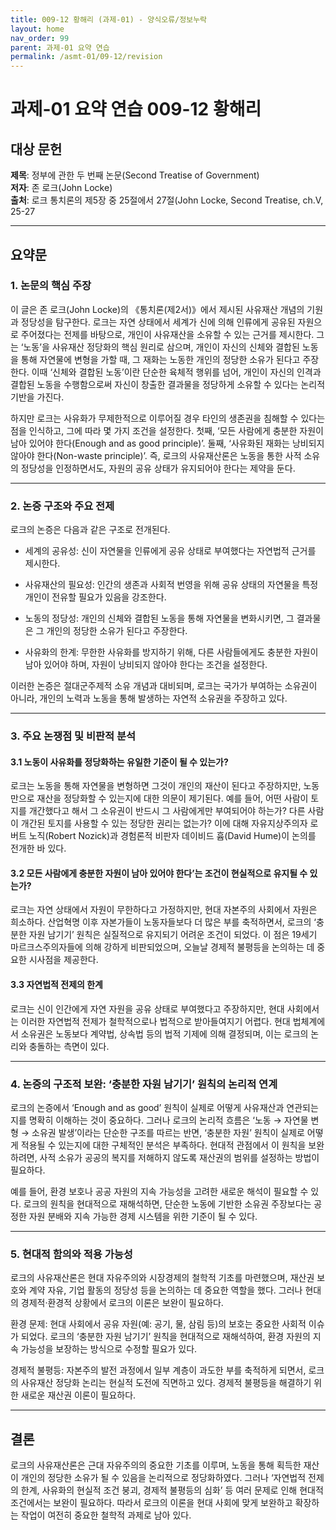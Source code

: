 ```yaml
---
title: 009-12 황해리 (과제-01) - 양식오류/정보누락
layout: home
nav_order: 99
parent: 과제-01 요약 연습
permalink: /asmt-01/09-12/revision
---
```


# 과제-01 요약 연습 009-12 황해리

## 대상 문헌  
**제목**: 정부에 관한 두 번째 논문(Second Treatise of Government)  
**저자**: 존 로크(John Locke)  
**출처**: 로크 통치론의 제5장 중 25절에서 27절(John Locke, Second Treatise, ch.V, 25-27  

---

## **요약문**

### **1. 논문의 핵심 주장** 

이 글은 존 로크(John Locke)의 《통치론(제2서)》에서 제시된 사유재산 개념의 기원과 정당성을 탐구한다. 로크는 자연 상태에서 세계가 신에 의해 인류에게 공유된 자원으로 주어졌다는 전제를 바탕으로, 개인이 사유재산을 소유할 수 있는 근거를 제시한다. 그는 ‘노동’을 사유재산 정당화의 핵심 원리로 삼으며, 개인이 자신의 신체와 결합된 노동을 통해 자연물에 변형을 가할 때, 그 재화는 노동한 개인의 정당한 소유가 된다고 주장한다. 이때 ‘신체와 결합된 노동’이란 단순한 육체적 행위를 넘어, 개인이 자신의 인격과 결합된 노동을 수행함으로써 자신이 창출한 결과물을 정당하게 소유할 수 있다는 논리적 기반을 가진다.

하지만 로크는 사유화가 무제한적으로 이루어질 경우 타인의 생존권을 침해할 수 있다는 점을 인식하고, 그에 따라 몇 가지 조건을 설정한다. 첫째, ‘모든 사람에게 충분한 자원이 남아 있어야 한다(Enough and as good principle)’. 둘째, ‘사유화된 재화는 낭비되지 않아야 한다(Non-waste principle)’. 즉, 로크의 사유재산론은 노동을 통한 사적 소유의 정당성을 인정하면서도, 자원의 공유 상태가 유지되어야 한다는 제약을 둔다.
 
---

### **2. 논증 구조와 주요 전제**

로크의 논증은 다음과 같은 구조로 전개된다.

- 세계의 공유성: 신이 자연물을 인류에게 공유 상태로 부여했다는 자연법적 근거를 제시한다.

- 사유재산의 필요성: 인간의 생존과 사회적 번영을 위해 공유 상태의 자연물을 특정 개인이 전유할 필요가 있음을 강조한다.

- 노동의 정당성: 개인의 신체와 결합된 노동을 통해 자연물을 변화시키면, 그 결과물은 그 개인의 정당한 소유가 된다고 주장한다.

- 사유화의 한계: 무한한 사유화를 방지하기 위해, 다른 사람들에게도 충분한 자원이 남아 있어야 하며, 자원이 낭비되지 않아야 한다는 조건을 설정한다.

이러한 논증은 절대군주제적 소유 개념과 대비되며, 로크는 국가가 부여하는 소유권이 아니라, 개인의 노력과 노동을 통해 발생하는 자연적 소유권을 주장하고 있다.

---

### **3. 주요 논쟁점 및 비판적 분석**

#### **3.1 노동이 사유화를 정당화하는 유일한 기준이 될 수 있는가?**

로크는 노동을 통해 자연물을 변형하면 그것이 개인의 재산이 된다고 주장하지만, 노동만으로 재산을 정당화할 수 있는지에 대한 의문이 제기된다. 예를 들어, 어떤 사람이 토지를 개간했다고 해서 그 소유권이 반드시 그 사람에게만 부여되어야 하는가? 다른 사람이 개간된 토지를 사용할 수 있는 정당한 권리는 없는가? 이에 대해 자유지상주의자 로버트 노직(Robert Nozick)과 경험론적 비판자 데이비드 흄(David Hume)이 논의를 전개한 바 있다.

#### **3.2 모든 사람에게 충분한 자원이 남아 있어야 한다’는 조건이 현실적으로 유지될 수 있는가?**

로크는 자연 상태에서 자원이 무한하다고 가정하지만, 현대 자본주의 사회에서 자원은 희소하다. 산업혁명 이후 자본가들이 노동자들보다 더 많은 부를 축적하면서, 로크의 ‘충분한 자원 남기기’ 원칙은 실질적으로 유지되기 어려운 조건이 되었다. 이 점은 19세기 마르크스주의자들에 의해 강하게 비판되었으며, 오늘날 경제적 불평등을 논의하는 데 중요한 시사점을 제공한다.

#### **3.3 자연법적 전제의 한계**

로크는 신이 인간에게 자연 자원을 공유 상태로 부여했다고 주장하지만, 현대 사회에서는 이러한 자연법적 전제가 철학적으로나 법적으로 받아들여지기 어렵다. 현대 법체계에서 소유권은 노동보다 계약법, 상속법 등의 법적 기제에 의해 결정되며, 이는 로크의 논리와 충돌하는 측면이 있다.

---

### **4. 논증의 구조적 보완: ‘충분한 자원 남기기’ 원칙의 논리적 연계**

로크의 논증에서 ‘Enough and as good’ 원칙이 실제로 어떻게 사유재산과 연관되는지를 명확히 이해하는 것이 중요하다. 그러나 로크의 논리적 흐름은 ‘노동 → 자연물 변형 → 소유권 발생’이라는 단순한 구조를 따르는 반면, ‘충분한 자원’ 원칙이 실제로 어떻게 적용될 수 있는지에 대한 구체적인 분석은 부족하다. 현대적 관점에서 이 원칙을 보완하려면, 사적 소유가 공공의 복지를 저해하지 않도록 재산권의 범위를 설정하는 방법이 필요하다.

예를 들어, 환경 보호나 공공 자원의 지속 가능성을 고려한 새로운 해석이 필요할 수 있다. 로크의 원칙을 현대적으로 재해석하면, 단순한 노동에 기반한 소유권 주장보다는 공정한 자원 분배와 지속 가능한 경제 시스템을 위한 기준이 될 수 있다.

---

### **5. 현대적 함의와 적용 가능성**

로크의 사유재산론은 현대 자유주의와 시장경제의 철학적 기초를 마련했으며, 재산권 보호와 계약 자유, 기업 활동의 정당성 등을 논의하는 데 중요한 역할을 했다. 그러나 현대의 경제적·환경적 상황에서 로크의 이론은 보완이 필요하다.

환경 문제: 현대 사회에서 공유 자원(예: 공기, 물, 삼림 등)의 보호는 중요한 사회적 이슈가 되었다. 로크의 ‘충분한 자원 남기기’ 원칙을 현대적으로 재해석하여, 환경 자원의 지속 가능성을 보장하는 방식으로 수정할 필요가 있다.

경제적 불평등: 자본주의 발전 과정에서 일부 계층이 과도한 부를 축적하게 되면서, 로크의 사유재산 정당화 논리는 현실적 도전에 직면하고 있다. 경제적 불평등을 해결하기 위한 새로운 재산권 이론이 필요하다.

---

## **결론**
로크의 사유재산론은 근대 자유주의의 중요한 기초를 이루며, 노동을 통해 획득한 재산이 개인의 정당한 소유가 될 수 있음을 논리적으로 정당화하였다. 그러나 ‘자연법적 전제의 한계, 사유화의 현실적 조건 붕괴, 경제적 불평등의 심화’ 등 여러 문제로 인해 현대적 조건에서는 보완이 필요하다. 따라서 로크의 이론을 현대 사회에 맞게 보완하고 확장하는 작업이 여전히 중요한 철학적 과제로 남아 있다.
